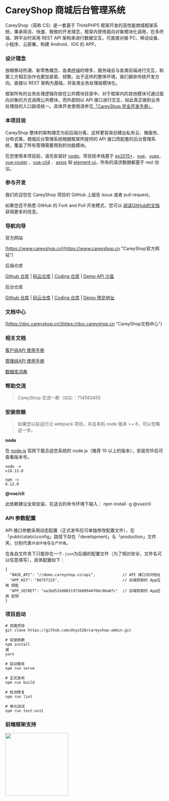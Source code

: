 CareyShop 商城后台管理系统
===============
CareyShop（简称 CS）是一套基于 ThinkPHP5 框架开发的高性能商城框架系统，秉承简洁、快速、极致的开发理念，框架内使用面向对象模块化调用，在多终端、跨平台时采用 REST API 架构来进行数据交互，可直接对接 PC、移动设备、小程序、云部署，构建 Android、IOS 的 APP。

### 设计理念
放眼移动热潮、新零售概念、各类<abbr title="泛指各类终端机器或各类平台，终端机有IOS与Android为代表，平台以“微信小程序”为代表">终端</abbr>的增多，服务端会与各类前端进行交互，和第三方相互协作也更加紧密、频繁。出于这样的整体环境，我们摒弃传统开发方向，直接以 REST 架构为基础，将各类业务处理层模块化。

框架所有的业务处理逻辑存放在公共模块目录中，对于框架内的其他模块可通过面向对象的方式调用公共模块，而外部则以 API 接口进行交互，如此真正做到业务处理层的入口路径统一。具体开发使用请参见[「CareyShop 完全开发手册」](https://doc.careyshop.cn/docs/word/)

### 本项目说
CareyShop 整体的架构理念为前后端分离，这样更容易创建出私有云、微服务、分布式等。商城后台管理系统根据框架所提供的 API 接口而配套的后台管理系统，覆盖了所有管理需要用到的功能模块。

在您使用本项目前，请先安装好 [node](https://nodejs.org "node")。项目技术栈基于 [es2015+](http://es6.ruanyifeng.com/ "es2015+")、[vue](https://cn.vuejs.org/ "vue")、[vuex](https://vuex.vuejs.org/ "vuex")、[vue-router](https://router.vuejs.org/ "vue-router") 、[vue-cli4](https://cli.vuejs.org/ "vue-cli") 、[axios](https://github.com/axios/axios "axios") 和 [element-ui](https://element.eleme.io/ "element-ui")，所有的请求数据都基于 rest 协议。

### 参与开发
我们欢迎您在 CareyShop 项目的 GitHub 上报告 issue 或者 pull request。

如果您还不熟悉 GitHub 的 Fork and Pull 开发模式，您可以 [阅读GitHub的文档](https://help.github.com/articles/about-pull-requests/ "阅读GitHub的文档") 获得更多的信息。

### 导航向导
官方网站

[https://www.careyshop.cn](https://www.careyshop.cn "CareyShop官方网站")

后端仓库

[Github 仓库](https://github.com/dnyz520/careyshop "Github 仓库") |
[码云仓库](https://gitee.com/careyshop/careyshop "码云仓库") |
[Coding 仓库](https://e.coding.net/careyshop/careyshop.git "Coding 仓库") |
[Demo API 沙盒](https://demo.careyshop.cn/api "Demo API 沙盒")

后台仓库

[Github 仓库](https://github.com/dnyz520/careyshop-admin "Github 仓库") |
[码云仓库](https://gitee.com/careyshop/careyshop-admin "码云仓库") |
[Coding 仓库](https://e.coding.net/careyshop/careyshop-admin.git "Coding 仓库") |
[Demo 预览地址](https://demo.careyshop.cn/admin "Demo 预览地址")

### 文档中心
[https://doc.careyshop.cn](https://doc.careyshop.cn "CareyShop文档中心")

### 相关文档
[客户组API 使用手册](https://doc.careyshop.cn/docs/client_api/a-61295176156 "客户组API 使用手册")

[管理组API 使用手册](https://doc.careyshop.cn/docs/admin_api/a-11523287990 "管理组API 使用手册")

[数据库词典](https://doc.careyshop.cn/docs/data_dict "数据库词典")

### 帮助交流
> CareyShop 交流一群（QQ）：714593455

### 安装依赖
> 如果您以前运行过 webpack 项目，并且本机 node 版本 >= 8，可以忽略这一步。

**node**

在 [node.js](https://nodejs.org/en/download/ "node.js 官网") 官网下载合适您系统的 node.js（推荐 10 以上的版本），安装完毕后可查看版本号。
```
node -v
v10.13.0

npm -v
6.12.0
```

**@vue/cli**

此依赖建议全局安装，在适合的命令环境下输入：
npm install -g @vue/cli

### API 参数配置
API 接口参数采用动态配置（正式发布后可单独修改配置文件），在「public\static\config」路径下存在「development」与「production」文件夹，分别代表`开发环境`与`生产环境`。

在各自文件夹下只能存在一个`.json`为后缀的配置文件（为了相对安全，文件名可以任意填写），具体配置如下：
```
{
  "BASE_API": "//demo.careyshop.cn/api",            // API 接口访问地址
  "APP_KEY": "86757125",                            // 后端获取的 App应用 钥匙
  "APP_SECRET": "ea1bd533d001fd73b09944f04c96a6fc"  // 后端获取的 App应用 密钥
}
```

### 项目启动
```
# 克隆项目
git clone https://github.com/dnyz520/careyshop-admin.git

# 安装依赖
npm install
或
yarn

# 启动服务
npm run serve

# 正式发布
npm run build

# 检测修复
npm run lint

# 单元测试
npm run test:unit
```

### 前端框架支持
<a href="https://github.com/d2-projects/d2-admin" target="_blank"><img src="https://raw.githubusercontent.com/FairyEver/d2-admin/master/doc/image/d2-admin@2x.png" width="200"></a>
